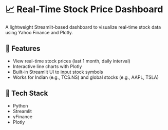
# 📈 Real-Time Stock Price Dashboard

A lightweight Streamlit-based dashboard to visualize real-time stock data using Yahoo Finance and Plotly.

## 🚀 Features
- View real-time stock prices (last 1 month, daily interval)
- Interactive line charts with Plotly
- Built-in Streamlit UI to input stock symbols
- Works for Indian (e.g., TCS.NS) and global stocks (e.g., AAPL, TSLA)

## 🔧 Tech Stack
- Python
- Streamlit
- yFinance
- Plotly

